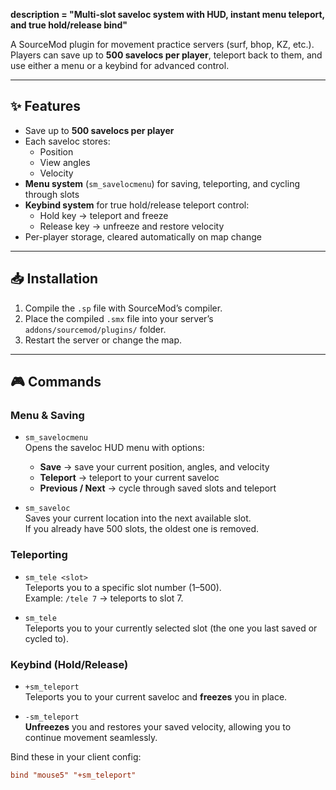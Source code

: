 **description = "Multi-slot saveloc system with HUD, instant menu teleport, and true hold/release bind"**

A SourceMod plugin for movement practice servers (surf, bhop, KZ, etc.).  
Players can save up to **500 savelocs per player**, teleport back to them, and use either a menu or a keybind for advanced control.

---

## ✨ Features
- Save up to **500 savelocs per player**
- Each saveloc stores:
  - Position
  - View angles
  - Velocity
- **Menu system** (`sm_savelocmenu`) for saving, teleporting, and cycling through slots
- **Keybind system** for true hold/release teleport control:
  - Hold key → teleport and freeze
  - Release key → unfreeze and restore velocity
- Per-player storage, cleared automatically on map change

---

## 📥 Installation
1. Compile the `.sp` file with SourceMod’s compiler.
2. Place the compiled `.smx` file into your server’s `addons/sourcemod/plugins/` folder.
3. Restart the server or change the map.

---

## 🎮 Commands

### Menu & Saving
- `sm_savelocmenu`  
  Opens the saveloc HUD menu with options:
  - **Save** → save your current position, angles, and velocity
  - **Teleport** → teleport to your current saveloc
  - **Previous / Next** → cycle through saved slots and teleport

- `sm_saveloc`  
  Saves your current location into the next available slot.  
  If you already have 500 slots, the oldest one is removed.

### Teleporting
- `sm_tele <slot>`  
  Teleports you to a specific slot number (1–500).  
  Example: `/tele 7` → teleports to slot 7.

- `sm_tele`  
  Teleports you to your currently selected slot (the one you last saved or cycled to).

### Keybind (Hold/Release)
- `+sm_teleport`  
  Teleports you to your current saveloc and **freezes** you in place.

- `-sm_teleport`  
  **Unfreezes** you and restores your saved velocity, allowing you to continue movement seamlessly.

Bind these in your client config:
```cfg
bind "mouse5" "+sm_teleport"
